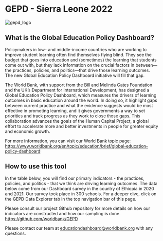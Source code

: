 # GEPD - Sierra Leone 2022

![gepd_logo](gepd_logo.png)

## What is the Global Education Policy Dashboard?
<!-- MDTOC maxdepth:6 firsth1:1 numbering:0 flatten:0 bullets:1 updateOnSave:1 -->



<!-- /MDTOC -->
Policymakers in low- and middle-income countries who are working to improve student learning often find themselves flying blind. They see the budget that goes into education and (sometimes) the learning that students come out with, but they lack information on the crucial factors in between— the practices, policies, and politics—that drive those learning outcomes. The new Global Education Policy Dashboard initiative will fill that gap.

The World Bank, with support from the Bill and Melinda Gates Foundation and the UK’s Department for International Development, has designed a Global Education Policy Dashboard, which measures the drivers of learning outcomes in basic education around the world. In doing so, it highlight gaps between current practice and  what the evidence suggests would be most effective in promoting learning, and it gives governments a way to set priorities and track progress as they work to close those gaps. This collaboration advances the goals of the Human Capital Project, a global effort to accelerate more and better investments in people for greater equity and economic growth.

For more information, you can visit our World Bank topic page:
https://www.worldbank.org/en/topic/education/brief/global-education-policy-dashboard

## How to use this tool
In the table below, you will find our primary indicators - the practices, policies, and politics - that we think are driving learning outcomes.  The data below come from our Dashboard survey in the country of Ethiopia in 2020 and 2021. Our survey took place in 300 schools. For a deeper dive, click on the GEPD Data Explorer tab in the top navigation bar of this page.

Please consult our project Github repository for more details on how our indicators are constructed and how our sampling is done.  https://github.com/worldbank/GEPD

Please contact our team at educationdashboard@worldbank.org with any questions.
